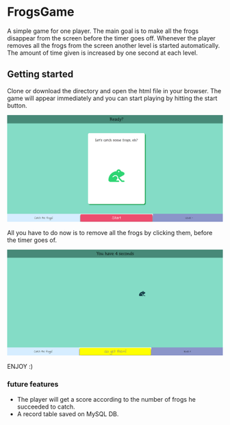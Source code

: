 # FrogsGame

A simple game for one player. The main goal is to make all the frogs disappear from the screen before the timer goes off.
Whenever the player removes all the frogs from the screen another level is started automatically.
The amount of time given is increased by one second at each level.

## Getting started

Clone or download the directory and open the html file in your browser.
The game will appear immediately and you can start playing by hitting the start button. 

![](screenshots/Start.png)

All you have to do now is to remove all the frogs by clicking them, before the timer goes of.

![](screenshots/Game.png)

ENJOY :)

### future features
- The player will get a score according to the number of frogs he succeeded to catch.
- A record table saved on MySQL DB.



